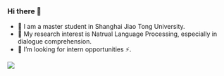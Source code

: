 ### Hi there 👋
- 🔭 I am a master student in Shanghai Jiao Tong University.
- 🌱 My research interest is Natrual Language Processing, especially in dialogue comprehension.
- 👯 I’m looking for intern opportunities ⚡.

![](https://github-readme-stats.vercel.app/api?username=EricLee8)
